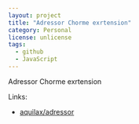 ```yaml
---
layout: project
title: "Adressor Chorme exrtension"
category: Personal
license: unlicense
tags:
  - github
  - JavaScript
---
```


Adressor Chorme exrtension

Links:


* [aquilax/adressor](https://github.com/aquilax/adressor)
